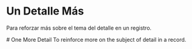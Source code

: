 ﻿# Un Detalle Más
 Para reforzar más sobre el tema del detalle en un registro.
 
﻿# One More Detail
 To reinforce more on the subject of detail in a record.
